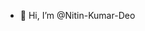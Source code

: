 - 👋 Hi, I’m @Nitin-Kumar-Deo
<!---
Nitin-Kumar-Deo/Nitin-Kumar-Deo is a ✨ special ✨ repository because its `README.md` (this file) appears on your GitHub profile.
You can click the Preview link to take a look at your changes.
--->
